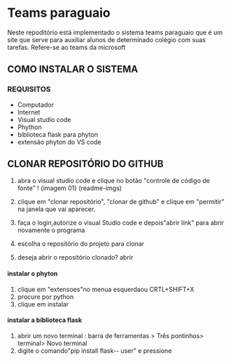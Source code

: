 # Teams paraguaio
Neste repoditório está implementado o sistema teams paraguaio que é um site que serve para auxiliar alunos de determinado colégio com suas tarefas. Refere-se ao  teams da microsoft


## COMO INSTALAR O SISTEMA

### REQUISITOS

- Computador
- Internet
- Visual studio code
- Phython
- biblioteca flask para phyton
- extensão phyton do VS code

## CLONAR REPOSITÓRIO DO GITHUB
1. abra o visual studio code e clique no botão "controle de código de fonte"
! {imagem 01} (readme-imgs)

2. clique em "clonar repositório", "clonar de github" e clique em "permitir" na janela que vai aparecer.

3. faça o login,autorize o visual Studio code e depois"abrir link" para abrir novamente o programa

4. escolha o repositório do projeto para clonar

5. deseja abrir o repositório clonado? abrir

#### instalar o phyton

1. clique em "extensoes"no menua esquerdaou CRTL+SHIFT+X
2. procure por python
3. clique em instalar
#### instalar a biblioteca flask
1.  abrir um novo terminal : barra de ferramentas > Três pontinhos> terminal> Novo terminal
2. digite o comando"pip install flask-- user" e pressione
